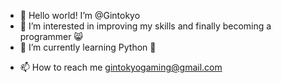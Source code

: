 - 👋 Hello world! I’m @Gintokyo
- 👀 I’m interested in improving my skills and finally becoming a programmer 😸
- 🌱 I’m currently learning Python 🐍
<!-- 💞️ I’m looking to collaborate on ...-->
- 📫 How to reach me gintokyogaming@gmail.com

<!---
Gintokyo/Gintokyo is a ✨ special ✨ repository because its `README.md` (this file) appears on your GitHub profile.
You can click the Preview link to take a look at your changes.
--->
